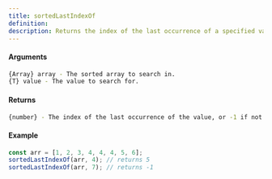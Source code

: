 ```yaml
---
title: sortedLastIndexOf
definition: 
description: Returns the index of the last occurrence of a specified value in a sorted array.
---
```



#### Arguments


```bash
{Array} array - The sorted array to search in.
{T} value - The value to search for.
```


#### Returns


```bash
{number} - The index of the last occurrence of the value, or -1 if not found.
```


#### Example


```ts
const arr = [1, 2, 3, 4, 4, 4, 5, 6];
sortedLastIndexOf(arr, 4); // returns 5
sortedLastIndexOf(arr, 7); // returns -1
```